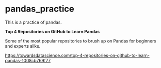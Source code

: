 # pandas_practice
This is a practice of pandas.

__Top 4 Repositories on GitHub to Learn Pandas__

Some of the most popular repositories to brush up on Pandas for beginners and experts alike.

https://towardsdatascience.com/top-4-repositories-on-github-to-learn-pandas-1008cb769f77
